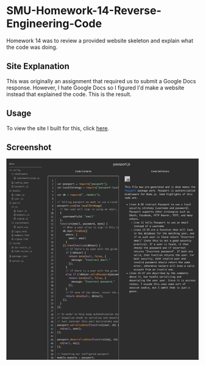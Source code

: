 # SMU-Homework-14-Reverse-Engineering-Code

Homework 14 was to review a provided website skeleton and explain what the code was doing.

## Site Explanation

This was originally an assignment that required us to submit a Google Docs response. However, I hate Google Docs so I figured I'd make a website instead that explained the code. This is the result.

## Usage

To view the site I built for this, click [here](https://emu-homework-14.herokuapp.com).

## Screenshot

![Screenshot of the Reverse Engineering Code website](AppScreenshot.jpg "SMU Homework 14 - Reverse Engineering Code")
